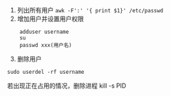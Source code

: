 1. 列出所有用户
`awk -F':' '{ print $1}' /etc/passwd`
2. 增加用户并设置用户权限
```
    adduser username
    su
    passwd xxx(用户名)
```
3. 删除用户

```
sudo userdel -rf username
```
若出现正在占用的情况，删除进程
kill -s PID